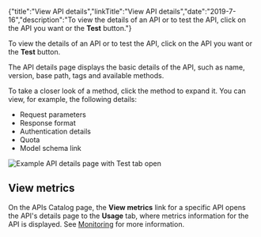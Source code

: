 {"title":"View API details","linkTitle":"View API details","date":"2019-7-16","description":"To view the details of an API or to test the API, click on the API you want or the **Test** button."} ﻿

To view the details of an API or to test the API, click on the API you want or the **Test** button.

The API details page displays the basic details of the API, such as name, version, base path, tags and available methods.

To take a closer look of a method, click the method to expand it. You can view, for example, the following details:

-   Request parameters
-   Response format
-   Authentication details
-   Quota
-   Model schema link

![Example API details page with Test tab open](/Images/APIPortal/api_details.png)

View metrics
------------

On the APIs Catalog page, the **View metrics** link for a specific API opens the API's details page to the **Usage** tab, where metrics information for the API is displayed. See [Monitoring](monitoring.htm) for more information.
